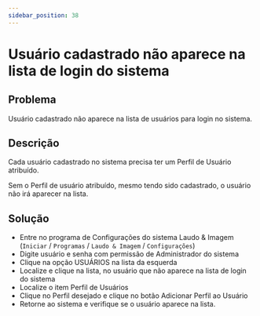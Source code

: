 ```yaml
---
sidebar_position: 38
---
```


# Usuário cadastrado não aparece na lista de login do sistema
## Problema

Usuário cadastrado não aparece na lista de usuários para login no sistema.

## Descrição

Cada usuário cadastrado no sistema precisa ter um Perfil de Usuário atribuído.

Sem o Perfil de usuário atribuído, mesmo tendo sido cadastrado, o usuário não irá aparecer na lista.

## Solução

- Entre no programa de Configurações do sistema Laudo & Imagem (`Iniciar` / `Programas` / `Laudo & Imagem` / `Configurações`)
- Digite usuário e senha com permissão de Administrador do sistema
- Clique na opção USUÁRIOS na lista da esquerda
- Localize e clique na lista, no usuário que não aparece na lista de login do sistema
- Localize o item Perfil de Usuários
- Clique no Perfil desejado e clique no botão Adicionar Perfil ao Usuário
- Retorne ao sistema e verifique se o usuário aparece na lista.